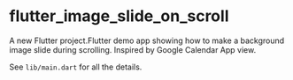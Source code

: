 # flutter_image_slide_on_scroll

A new Flutter project.Flutter demo app showing how to make a background image slide during scrolling. Inspired by Google Calendar App view.

See `lib/main.dart` for all the details.

